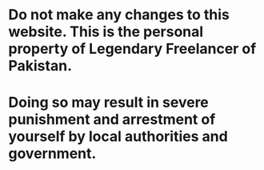# Do not make any changes to this website. This is the personal property of Legendary Freelancer of Pakistan.

# Doing so may result in severe punishment and arrestment of yourself by local authorities and government.
